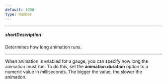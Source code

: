 ```yaml
---
default: 1000
type: Number
---
```

---
##### shortDescription
Determines how long animation runs.

---
When animation is enabled for a gauge, you can specify how long the animation must run. To do this, set the **animation**.**duration** option to a numeric value in milliseconds. The bigger the value, the slower the animation.